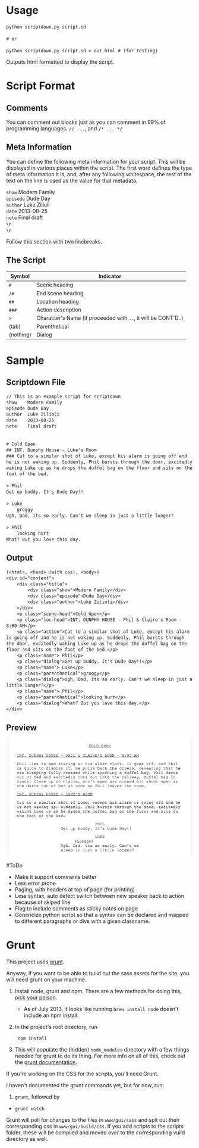# Usage

	python scriptdown.py script.sd

	# or

	python scriptdown.py script.sd > out.html # (for testing)

Outputs html formatted to display the script.

# Script Format
## Comments

You can comment out blocks just as you can comment in 99% of programming languages. `// ...`, and `/* ... */`

## Meta Information

You can define the following meta information for your script. This will be displayed in various places within the script. The first word defines the type of meta information it is, and, after any following whitespace, the rest of the text on the line is used as the value for that metadata.

`show`    Modern Family  
`episode` Dude Day  
`author`  Luke Zilioli  
`date`    2013-08-25  
`note`    Final draft  
`\n`  
`\n`  

Follow this section with two linebreaks.

## The Script

Symbol | Indicator
------ | ---------
`#` | Scene heading
`/#` | End scene heading
`##` | Location heading
`###` | Action description
`>` | Character's Name (if proceeded with `..`, it will be CONT'D..)
(tab) | Parenthetical
(nothing) | Dialog

# Sample

## Scriptdown File

	// This is an example script for scriptdown
	show 	Modern Family
	episode Dude Day
	author 	Luke Zilioli
	date    2013-08-25
	note    Final draft


	# Cold Open
	## INT. Dunphy House - Luke's Room
	### Cut to a similar shot of Luke, except his alarm is going off and he is not waking up. Suddenly, Phil bursts through the door, excitedly waking Luke up as he drops the duffel bag on the floor and sits on the foot of the bed.

	> Phil
	Get up buddy. It's Dude Day!!

	> Luke
		groggy
	Ugh, Dad, its so early. Can't we sleep in just a little longer?

	> Phil
		looking hurt
	What? But you love this day.

## Output

	(<html>, <head> (with css), <body>)
	<div id="content">
		<div class="title">
			<div class="show">Modern Family</div>
			<div class="episode">Dude Day</div>
			<div class="author">Luke Zilioli</div>
		</div>
		<p class="scene-head">Cold Open</p>
		<p class="loc-head">INT. DUNPHY HOUSE - Phil & Claire's Room - 8:00 AM</p>
		<p class="action">Cut to a similar shot of Luke, except his alarm is going off and he is not waking up. Suddenly, Phil bursts through the door, excitedly waking Luke up as he drops the duffel bag on the floor and sits on the foot of the bed.</p>
		<p class="name"> Phil</p>
		<p class="dialog">Get up buddy. It's Dude Day!!</p>
		<p class="name"> Luke</p>
		<p class="parenthetical">groggy</p>
		<p class="dialog">Ugh, Dad, its so early. Can't we sleep in just a little longer?</p>
		<p class="name"> Phil</p>
		<p class="parenthetical">looking hurt</p>
		<p class="dialog">What? But you love this day.</p>
	</div>

## Preview

![](screenshot.png)

#ToDo

* Make it support comments better
* Less error prone
* Paging, with headers at top of page (for printing)
* Less syntax, auto detect switch between new speaker back to action because of skiped line
* Flag to include comments as sticky notes on page
* Genericize python script so that a syntax can be declared and mapped to different paragraphs or divs with a given classname.

# Grunt

This project uses [grunt](http://gruntjs.com/).

Anyway, if you want to be able to build out the sass assets for the site, you will need grunt on your machine.

1. Install node, grunt and npm. There are a few methods for doing this, [pick your poison](https://gist.github.com/isaacs/579814).
	* As of July 2013, it looks like running `brew install node` doesn't include an npm install.
2. In the project's root directory, run

		npm install
3. This will populate the (hidden) `node_modules` directory with a few things needed for grunt to do its thing. For more info on all of this, check out the [grunt documentation](http://gruntjs.com/getting-started).

If you're working on the CSS for the scripts, you'll need Grunt.

I haven't documented the grunt commands yet, but for now, run:

1. `grunt`, followed by
* `grunt watch`

Grunt will poll for changes to the files in `www/gui/sass` and spit out their corresponding css in `www/gui/build/css`. If you add scripts to the scripts folder, these will be compiled and moved over to the corresponding vuild directory as well.
